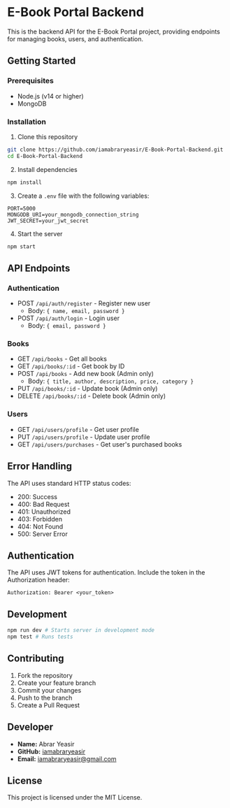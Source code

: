 # E-Book Portal Backend

This is the backend API for the E-Book Portal project, providing endpoints for managing books, users, and authentication.

## Getting Started

### Prerequisites

- Node.js (v14 or higher)
- MongoDB

### Installation

1. Clone this repository

```bash
git clone https://github.com/iamabraryeasir/E-Book-Portal-Backend.git
cd E-Book-Portal-Backend
```

2. Install dependencies

```bash
npm install
```

3. Create a `.env` file with the following variables:

```
PORT=5000
MONGODB_URI=your_mongodb_connection_string
JWT_SECRET=your_jwt_secret
```

4. Start the server

```bash
npm start
```

## API Endpoints

### Authentication

- POST `/api/auth/register` - Register new user
  - Body: `{ name, email, password }`
- POST `/api/auth/login` - Login user
  - Body: `{ email, password }`

### Books

- GET `/api/books` - Get all books
- GET `/api/books/:id` - Get book by ID
- POST `/api/books` - Add new book (Admin only)
  - Body: `{ title, author, description, price, category }`
- PUT `/api/books/:id` - Update book (Admin only)
- DELETE `/api/books/:id` - Delete book (Admin only)

### Users

- GET `/api/users/profile` - Get user profile
- PUT `/api/users/profile` - Update user profile
- GET `/api/users/purchases` - Get user's purchased books

## Error Handling

The API uses standard HTTP status codes:

- 200: Success
- 400: Bad Request
- 401: Unauthorized
- 403: Forbidden
- 404: Not Found
- 500: Server Error

## Authentication

The API uses JWT tokens for authentication. Include the token in the Authorization header:

```
Authorization: Bearer <your_token>
```

## Development

```bash
npm run dev # Starts server in development mode
npm test # Runs tests
```

## Contributing

1. Fork the repository
2. Create your feature branch
3. Commit your changes
4. Push to the branch
5. Create a Pull Request

## Developer

- **Name:** Abrar Yeasir
- **GitHub:** [iamabraryeasir](https://github.com/iamabraryeasir)
- **Email:** [iamabraryeasir@gmail.com](mailto:iamabraryeasir@gmail.com)

## License

This project is licensed under the MIT License.
